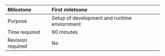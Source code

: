 | Milestone | First miletsone |
| :--- | :--- |
| Purpose | Setup of development and runtime enviornment |
| Time required | 90 minutes |
| Revision required | No |



